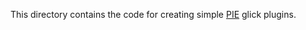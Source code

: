 This directory contains the code for creating simple [PIE](https://github.com/natefinch/pie) glick plugins.

